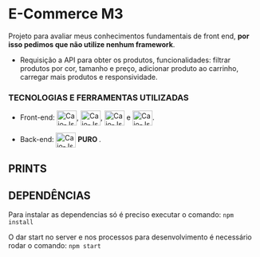 # E-Commerce M3

Projeto para avaliar meus conhecimentos fundamentais de front end, <strong>por isso pedimos que não utilize nenhum framework</strong>.

- Requisição a API para obter os produtos, funcionalidades: filtrar produtos por cor, tamanho e preço, adicionar produto ao carrinho, carregar mais produtos e responsividade.

### TECNOLOGIAS E FERRAMENTAS UTILIZADAS


- Front-end:  <img align="center" alt="Caio-Js" height="30" width="40" src="https://cdn.jsdelivr.net/gh/devicons/devicon/icons/css3/css3-original.svg">, <img align="center" alt="Caio-Js" height="30" width="40" src="https://cdn.jsdelivr.net/gh/devicons/devicon/icons/html5/html5-original.svg">, <img align="center" alt="Caio-Js" height="30" width="40" src="https://cdn.jsdelivr.net/gh/devicons/devicon/icons/sass/sass-original.svg"> e <img align="center" alt="Caio-Js" height="30" width="40" src="https://cdn.jsdelivr.net/gh/devicons/devicon/icons/gulp/gulp-plain.svg">.

- Back-end: <img align="center" alt="Caio-Js" height="30" width="40" src="https://cdn.jsdelivr.net/gh/devicons/devicon/icons/javascript/javascript-plain.svg"> <strong> PURO </strong>.


## PRINTS



## DEPENDÊNCIAS

Para instalar as dependencias só é preciso executar o comando: `npm install`

O dar start no server e nos processos para desenvolvimento é necessário rodar o comando: `npm start`

